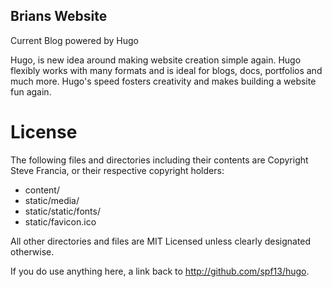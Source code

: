 ## Brians Website

Current Blog powered by Hugo

Hugo, is new idea around making website creation simple again. Hugo
flexibly works with many formats and is ideal for blogs, docs,
portfolios and much more. Hugo's speed fosters creativity and makes
building a website fun again.


# License

The following files and directories including their contents are Copyright Steve Francia, or
their respective copyright holders:

* content/
* static/media/
* static/static/fonts/
* static/favicon.ico

All other directories and files are MIT Licensed unless clearly
designated otherwise.

If you do use anything here, a link back to http://github.com/spf13/hugo.